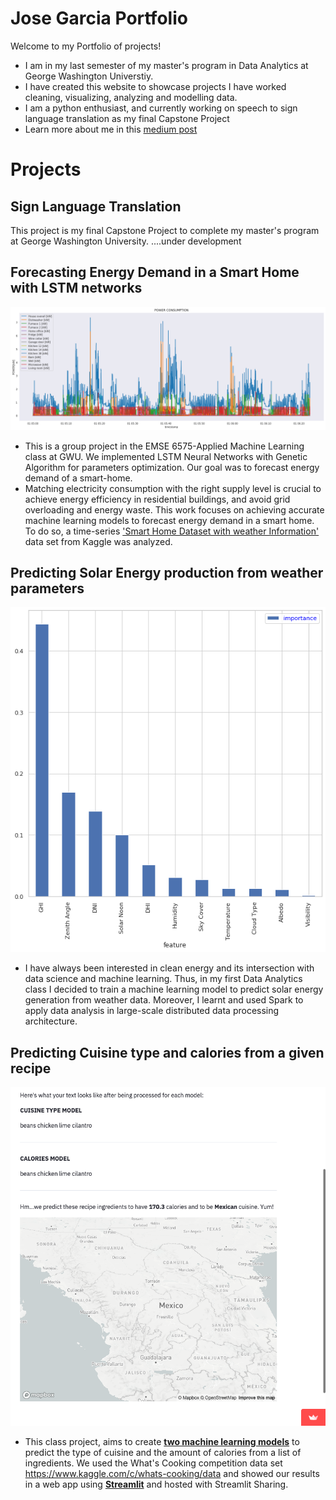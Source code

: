 # Jose Garcia Portfolio

Welcome to my Portfolio of projects! 
- I am in my last semester of my master's program in Data Analytics at George Washington Universtiy.
- I have created this website to showcase projects I have worked cleaning, visualizing, analyzing and modelling data.
- I am a python enthusiast, and currently working on speech to sign language translation as my final Capstone Project
- Learn more about me in this [medium post](https://medium.com/@garciaguerra.jl/my-journey-from-petroleum-engineering-to-data-science-a7f05919d406)

# Projects

## Sign Language Translation 

This project is my final Capstone Project to complete my master's program at George Washington University.
....under development

## Forecasting Energy Demand in a Smart Home with LSTM networks
![](https://github.com/jgarcia2411/Jose-Garcia-Portfolio/blob/main/images/timestamp.png)
- This is a group project in the EMSE 6575-Applied Machine Learning class at GWU. We implemented LSTM Neural Networks with Genetic Algorithm for parameters optimization. Our goal was to forecast energy demand of a smart-home.
- Matching electricity consumption with the right supply level is crucial to achieve energy efficiency in residential buildings, and avoid grid overloading and energy waste. This work focuses on achieving accurate machine learning models to forecast energy demand in a smart home. 
To do so, a time-series ['Smart Home Dataset with weather Information'](https://www.kaggle.com/taranvee/smart-home-dataset-with-weather-information) data set from Kaggle was analyzed. 


## Predicting Solar Energy production from weather parameters
![](https://github.com/jgarcia2411/Jose-Garcia-Portfolio/blob/main/images/featureimportance.png)
- I have always been interested in clean energy and its intersection with data science and machine learning. Thus, in my first Data Analytics class I decided to train a  machine learning model to predict solar energy generation from weather data. Moreover, I learnt and used Spark to apply data analysis in large-scale distributed data processing architecture.


## Predicting Cuisine type and calories from a given recipe
![](https://github.com/jgarcia2411/Jose-Garcia-Portfolio/blob/main/images/streamlitapp.png)
- This class project, aims to create [**two machine learning models**](https://nbviewer.org/github/msalceda/msalceda.github.io/blob/master/assets/emse6574_assignments/EMSE_6574_Final_Project.ipynb) to predict the type of cuisine and the amount of calories from a list of ingredients. We used the What's Cooking competition data set <https://www.kaggle.com/c/whats-cooking/data> and showed our results in a web app using [**Streamlit**](https://share.streamlit.io/msalceda/emse-6574-final-project/main/final_project_app.py) and hosted with Streamlit Sharing.
